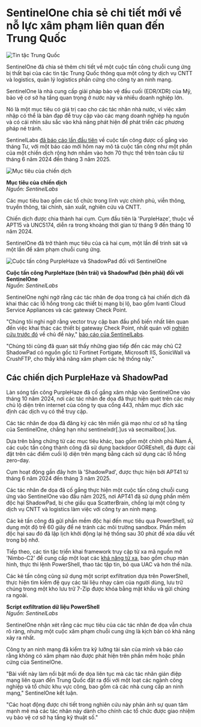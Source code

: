 # SentinelOne chia sẻ chi tiết mới về nỗ lực xâm phạm liên quan đến Trung Quốc

![Tin tặc Trung Quốc](https://www.bleepstatic.com/content/hl-images/2025/03/05/chinese-hacker-flag.jpg)

SentinelOne đã chia sẻ thêm chi tiết về một cuộc tấn công chuỗi cung ứng bị thất bại của các tin tặc Trung Quốc thông qua một công ty dịch vụ CNTT và logistics, quản lý logistics phần cứng cho công ty an ninh mạng.

SentinelOne là nhà cung cấp giải pháp bảo vệ đầu cuối (EDR/XDR) của Mỹ, bảo vệ cơ sở hạ tầng quan trọng ở nước này và nhiều doanh nghiệp lớn.

Nó là một mục tiêu có giá trị cao cho các tác nhân nhà nước, vì việc xâm nhập có thể là bàn đạp để truy cập vào các mạng doanh nghiệp hạ nguồn và có cái nhìn sâu sắc vào khả năng phát hiện để phát triển các phương pháp né tránh.

SentinelLabs [đã báo cáo lần đầu tiên](https://www.sentinelone.com/labs/top-tier-target-what-it-takes-to-defend-a-cybersecurity-company-from-todays-adversaries/) về cuộc tấn công được cố gắng vào tháng Tư, với một báo cáo mới hôm nay mô tả cuộc tấn công như một phần của một chiến dịch rộng hơn nhắm vào hơn 70 thực thể trên toàn cầu từ tháng 6 năm 2024 đến tháng 3 năm 2025.

![Mục tiêu của chiến dịch](https://www.bleepstatic.com/images/news/u/1220909/2025/June/victims.jpg)

**Mục tiêu của chiến dịch**  
_Nguồn: SentinelLabs_

Các mục tiêu bao gồm các tổ chức trong lĩnh vực chính phủ, viễn thông, truyền thông, tài chính, sản xuất, nghiên cứu và CNTT.

Chiến dịch được chia thành hai cụm. Cụm đầu tiên là 'PurpleHaze', thuộc về APT15 và UNC5174, diễn ra trong khoảng thời gian từ tháng 9 đến tháng 10 năm 2024.

SentinelOne đã trở thành mục tiêu của cả hai cụm, một lần để trinh sát và một lần để xâm phạm chuỗi cung ứng.

![Cuộc tấn công PurpleHaze và ShadowPad đối với SentinelOne](https://www.bleepstatic.com/images/news/u/1220909/2025/June/purple-hz.jpg)

**Cuộc tấn công PurpleHaze (bên trái) và ShadowPad (bên phải) đối với SentinelOne**  
_Nguồn: SentinelLabs_

SentinelOne nghi ngờ rằng các tác nhân đe dọa trong cả hai chiến dịch đã khai thác các lỗ hổng trong các thiết bị mạng bị lộ, bao gồm Ivanti Cloud Service Appliances và các gateway Check Point.

"Chúng tôi nghi ngờ rằng vector truy cập ban đầu phổ biến nhất liên quan đến việc khai thác các thiết bị gateway Check Point, nhất quán với [nghiên cứu trước đó](https://www.orangecyberdefense.com/global/blog/cert-news/meet-nailaolocker-a-ransomware-distributed-in-europe-by-shadowpad-and-plugx-backdoors) về chủ đề này," [báo cáo của SentinelLabs](https://www.sentinelone.com/labs/follow-the-smoke-china-nexus-threat-actors-hammer-at-the-doors-of-top-tier-targets/).

"Chúng tôi cũng đã quan sát thấy những giao tiếp đến các máy chủ C2 ShadowPad có nguồn gốc từ Fortinet Fortigate, Microsoft IIS, SonicWall và CrushFTP, cho thấy khả năng xâm phạm các hệ thống này."

## Các chiến dịch PurpleHaze và ShadowPad

Làn sóng tấn công PurpleHaze đã cố gắng xâm nhập vào SentinelOne vào tháng 10 năm 2024, nơi các tác nhân đe dọa đã thực hiện quét trên các máy chủ lộ diện trên internet của công ty qua cổng 443, nhằm mục đích xác định các dịch vụ có thể truy cập.

Các tác nhân đe dọa đã đăng ký các tên miền giả mạo như cơ sở hạ tầng của SentinelOne, chẳng hạn như sentinelxdr\[.\]us và secmailbox\[.\]us.

Dựa trên bằng chứng từ các mục tiêu khác, bao gồm một chính phủ Nam Á, các cuộc tấn công thành công đã sử dụng backdoor GOREshell, đã được cài đặt trên các điểm cuối lộ diện trên mạng bằng cách sử dụng các lỗ hổng zero-day.

Cụm hoạt động gần đây hơn là 'ShadowPad', được thực hiện bởi APT41 từ tháng 6 năm 2024 đến tháng 3 năm 2025.

Các tác nhân đe dọa đã cố gắng thực hiện một cuộc tấn công chuỗi cung ứng vào SentinelOne vào đầu năm 2025, nơi APT41 đã sử dụng phần mềm độc hại ShadowPad, bị che giấu qua ScatterBrain, chống lại một công ty dịch vụ CNTT và logistics làm việc với công ty an ninh mạng.

Các kẻ tấn công đã gửi phần mềm độc hại đến mục tiêu qua PowerShell, sử dụng một độ trễ 60 giây để né tránh các môi trường sandbox. Phần mềm độc hại sau đó đã lập lịch khởi động lại hệ thống sau 30 phút để xóa dấu vết trong bộ nhớ.

Tiếp theo, các tin tặc triển khai framework truy cập từ xa mã nguồn mở 'Nimbo-C2' để cung cấp một loạt các [khả năng từ xa](https://github.com/itaymigdal/Nimbo-C2?tab=readme-ov-file#features), bao gồm chụp màn hình, thực thi lệnh PowerShell, thao tác tập tin, bỏ qua UAC và hơn thế nữa.

Các kẻ tấn công cũng sử dụng một script exfiltration dựa trên PowerShell, thực hiện tìm kiếm đệ quy các tài liệu nhạy cảm của người dùng, lưu trữ chúng trong một kho lưu trữ 7-Zip được khóa bằng mật khẩu và gửi chúng ra ngoài.

**Script exfiltration dữ liệu PowerShell**  
_Nguồn: SentinelLabs_

SentinelOne nhận xét rằng các mục tiêu của các tác nhân đe dọa vẫn chưa rõ ràng, nhưng một cuộc xâm phạm chuỗi cung ứng là kịch bản có khả năng xảy ra nhất.

Công ty an ninh mạng đã kiểm tra kỹ lưỡng tài sản của mình và báo cáo rằng không có xâm phạm nào được phát hiện trên phần mềm hoặc phần cứng của SentinelOne.

"Bài viết này làm nổi bật mối đe dọa liên tục mà các tác nhân gián điệp mạng liên quan đến Trung Quốc đặt ra đối với một loạt các ngành công nghiệp và tổ chức khu vực công, bao gồm cả các nhà cung cấp an ninh mạng," SentinelOne kết luận.

"Các hoạt động được chi tiết trong nghiên cứu này phản ánh sự quan tâm mạnh mẽ mà các tác nhân này dành cho chính các tổ chức được giao nhiệm vụ bảo vệ cơ sở hạ tầng kỹ thuật số."